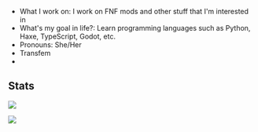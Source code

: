 - What I work on: I work on FNF mods and other stuff that I'm interested in
- What's my goal in life?: Learn programming languages such as Python, Haxe, TypeScript, Godot, etc.
- Pronouns: She/Her
- Transfem
- 
## Stats

![](https://raw.githubusercontent.com/NebulaZone1/github-profile-summary-cards-example/master/profile-summary-card-output/github_dark/0-profile-details.svg)

![](https://raw.githubusercontent.com/NebulaZone1/github-profile-summary-cards-example/master/profile-summary-card-output/github_dark/1-repos-per-language.svg)
